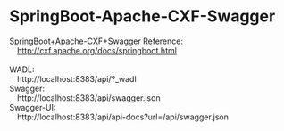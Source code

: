 # SpringBoot-Apache-CXF-Swagger
SpringBoot+Apache-CXF+Swagger
Reference:<br>
&emsp;http://cxf.apache.org/docs/springboot.html
<br><br>
WADL:<br>
&emsp;http://localhost:8383/api/?_wadl
<br>
Swagger:<br>
&emsp;http://localhost:8383/api/swagger.json
<br>
Swagger-UI:<br>
&emsp;http://localhost:8383/api/api-docs?url=/api/swagger.json
  

